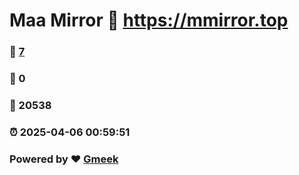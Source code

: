 # Maa Mirror :link: https://mmirror.top 
### :page_facing_up: [7](https://mmirror.top/tag.html) 
### :speech_balloon: 0 
### :hibiscus: 20538 
### :alarm_clock: 2025-04-06 00:59:51 
### Powered by :heart: [Gmeek](https://github.com/Meekdai/Gmeek)
